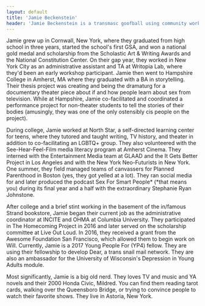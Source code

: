 ```yaml
---
layout: default
title: 'Jamie Beckenstein'
header: 'Jamie Beckenstein is a transmasc goofball using community work to engage anger, fear, and shame.'
---
```



Jamie grew up in Cornwall, New York, where they graduated from high school in three years, started the school's first GSA, and won a national gold medal and scholarship from the Scholastic Art & Writing Awards and the National Constitution Center. On their gap year, they worked in New York City as an administrative assistant and TA at Writopia Lab, where they'd been an early workshop participant. Jamie then went to Hampshire College in Amherst, MA where they graduated with a BA in storytelling. Their thesis project was creating and being the dramaturg for a documentary theater piece about if and how people learn about sex from television. While at Hampshire, Jamie co-facilitated and coordinated a performance project for non-theater students to tell the stories of their bodies (amusingly, they was one of the only ostensibly cis people on the project).

During college, Jamie worked at North Star, a self-directed learning center for teens, where they tutored and taught writing, TV history, and theater in addition to co-facilitating an LGBTQ+ group. They also volunteered with the See-Hear-Feel-Film media literacy program at Amherst Cinema. They interned with the Entertainment Media team at GLAAD and the It Gets Better Project in Los Angeles and with the New York Neo-Futurists in New York. One summer, they field managed teams of canvassers for Planned Parenthood in Boston (yes, they got yelled at a lot). They ran social media for and later produced the podcast Sex For Smart People* (*that means you) during its final year and a half with the extraordinary Stephanie Ryan Johnstone. 

After college and a brief stint working in the basement of the in/famous Strand bookstore, Jamie began their current job as the administrative coordinator at INCITE and OHMA at Columbia University. They participated in The Homecoming Project in 2016 and later served on the scholarship committee at Live Out Loud. In 2016, they received a grant from the Awesome Foundation San Francisco, which allowed them to begin work on Will. Currently, Jamie is a 2017 Young People For (YP4) fellow. They are using their fellowship to develop Dear, a trans snail mail network. They are also an ambassador for the University of Wisconsin's Depression in Young Adults module.

Most significantly, Jamie is a big old nerd. They loves TV and music and YA novels and their 2000 Honda Civic, Mildred. You can find them reading tarot cards, walking over the Queensboro Bridge, or trying to convince people to watch their favorite shows. They live in Astoria, New York.
